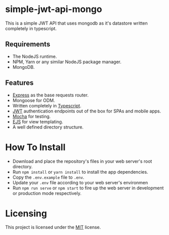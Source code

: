 # simple-jwt-api-mongo

This is a simple JWT API that uses mongodb as it's datastore written completely in typescript.

## Requirements

- The NodeJS runtime.
- NPM, Yarn or any similar NodeJS package manager.
- MongoDB.

## Features

- [Express](https://expressjs.com/) as the base requests router.
- Mongoose for ODM.
- Written completely in [Typescript](https://www.typescriptlang.org/).
- [JWT](https://jwt.io/) authentication endpoints out of the box for SPAs and mobile apps.
- [Mocha](https://mochajs.org/) for testing.
- [EJS](https://ejs.co/) for view templating.
- A well defined directory structure.

# How To Install

- Download and place the repository's files in your web server's root directory.
- Run `npm install` or `yarn install` to install the app dependencies.
- Copy the `.env.example` file to `.env`.
- Update your `.env` file according to your web server's environmen
- Run `npm run serve` or `npm start` to fire up the web server in development or production mode respectively.

# Licensing

This project is licensed under the [MIT](LICENSE) license.

